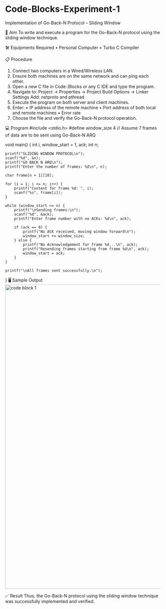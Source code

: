 # Code-Blocks-Experiment-1
Implementation of Go-Back-N Protocol – Sliding Window

🎯 Aim
To write and execute a program for the Go-Back-N protocol using the sliding window technique.

🛠️ Equipments Required
• 	Personal Computer
• 	Turbo C Compiler

📋 Procedure
1. 	Connect two computers in a Wired/Wireless LAN.
2. 	Ensure both machines are on the same network and can ping each other.
3. 	Open a new C file in Code::Blocks or any C IDE and type the program.
4. 	Navigate to:
Project -> Properties -> Project Build Options -> Linker Settings
Add: netproto and pthread
5. 	Execute the program on both server and client machines.
6. 	Enter:
• 	IP address of the remote machine
• 	Port address of both local and remote machines
• 	Error rate
7. 	Choose the file and verify the Go-Back-N protocol operation.

💻 Program
#include <stdio.h>
#define window_size 4  // Assume 7 frames of data are to be sent using Go-Back-N ARQ

void main() {
    int i, window_start = 1, ack;
    int n;

    printf("SLIDING WINDOW PROTOCOL\n");
    scanf("%d", &n);
    printf("GO BACK N ARQ\n");
    printf("Enter the number of frames: %d\n", n);

    char frame[n + 1][10];

    for (i = 1; i <= n; i++) {
        printf("Content for frame %d: ", i);
        scanf("%s", frame[i]);
    }

    while (window_start <= n) {
        printf("\nSending frames:\n");
        scanf("%d", &ack);
        printf("Enter frame number with no ACKs: %d\n", ack);

        if (ack == 0) {
            printf("No ACK received, moving window forward\n");
            window_start += window_size;
        } else {
            printf("No Acknowledgement for frame %d...\n", ack);
            printf("Resending frames starting from frame %d\n", ack);
            window_start = ack;
        }
    }

    printf("\nAll frames sent successfully.\n");
}
🖥️ Sample Output
<img width="1210" height="984" alt="code block 1" src="https://github.com/user-attachments/assets/e8e4b6d8-7bb3-454e-8e02-6349c08a432a" />

✅ Result
Thus, the Go-Back-N protocol using the sliding window technique was successfully implemented and verified.
